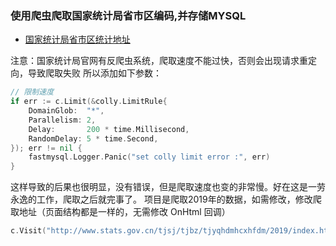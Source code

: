### 使用爬虫爬取国家统计局省市区编码,并存储MYSQL

* [国家统计局省市区统计地址](http://www.stats.gov.cn/tjsj/tjbz/tjyqhdmhcxhfdm)

注意：国家统计局官网有反爬虫系统，爬取速度不能过快，否则会出现请求重定向，导致爬取失败
所以添加如下参数：
```go
// 限制速度
if err := c.Limit(&colly.LimitRule{
    DomainGlob:  "*", 
    Parallelism: 2,
    Delay:       200 * time.Millisecond, 
    RandomDelay: 5 * time.Second,
}); err != nil {
    fastmysql.Logger.Panic("set colly limit error :", err)
}
```
这样导致的后果也很明显，没有错误，但是爬取速度也变的非常慢。好在这是一劳永逸的工作，爬取之后就完事了。
项目是爬取2019年的数据，如需修改，修改爬取地址（页面结构都是一样的，无需修改 OnHtml 回调）
```go
c.Visit("http://www.stats.gov.cn/tjsj/tjbz/tjyqhdmhcxhfdm/2019/index.html")
```